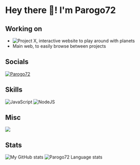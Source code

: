 # Hey there 👋! I'm Parogo72
  
## Working on

- ![Project X](https://parogo72-project-x.vercel.app/), interactive website to play around with planets
- Main web, to easily browse between projects

## Socials
<p align="left">
  <a href="https://discord.com/users/424883862674604042" target="_blank"><img alt="Parogo72" src="https://img.shields.io/badge/-Account-4e5d94?style=for-the-badge&logo=Discord&logoColor=white"></a>
</p>

## Skills
![JavaScript](https://img.shields.io/badge/-JavaScript-%23F7DF1C?style=for-the-badge&logo=javascript&logoColor=000000&labelColor=%23F7DF1C&color=%23FFCE5A)
![NodeJS](https://img.shields.io/badge/node.js-6DA55F?style=for-the-badge&logo=node.js&logoColor=white)
​

## Misc
![](https://komarev.com/ghpvc/?username=Parogo72)

## Stats
![My GitHub stats](https://github-readme-stats.vercel.app/api?username=Parogo72&show_icons=true&theme=tokyonight&line_height=27&hide_rank=false&border_radius=10&line_height=28&hide_border=true&count_private=true&text_color=a3a3a3)
![Parogo72 Language stats](https://github-readme-stats.vercel.app/api/top-langs/?username=Parogo72&theme=tokyonight&hide_rank=false&border_radius=10&line_height=28&hide_border=true&text_color=a3a3a3)
